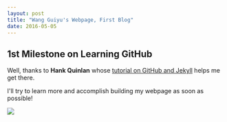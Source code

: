 ```yaml
---
layout: post
title: "Wang Guiyu's Webpage, First Blog"
date: 2016-05-05
---
```


## 1st Milestone on Learning GitHub

Well, thanks to **Hank Quinlan** whose [tutorial on GitHub and Jekyll](http://jmcglone.com/guides/github-pages/) helps me get there.

I'll try to learn more and accomplish building my webpage as soon as possible!

![](http://www.bit.edu.cn/images/content/2012-09/20120919112659865234.jpg)
